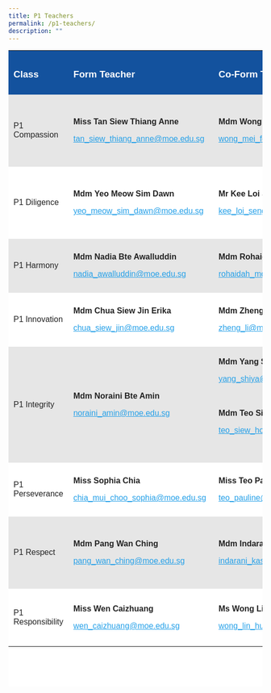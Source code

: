 ```yaml
---
title: P1 Teachers
permalink: /p1-teachers/
description: ""
---
```

<table class=" alignleft" style="box-sizing: inherit; border-collapse: collapse; border-spacing: 0px; max-width: 100%; margin-right: 10px; color: rgb(34, 34, 34); font-family: &quot;Source Sans Pro&quot;, sans-serif; font-size: 16px; font-style: normal; font-variant-ligatures: normal; font-variant-caps: normal; font-weight: 400; letter-spacing: normal; orphans: 2; text-align: start; text-transform: none; white-space: normal; widows: 2; word-spacing: 0px; -webkit-text-stroke-width: 0px; background-color: rgb(255, 255, 255); text-decoration-thickness: initial; text-decoration-style: initial; text-decoration-color: initial; height: 1261px; width: 792.225px;"><tbody style="box-sizing: inherit;"><tr style="box-sizing: inherit; background: rgb(19, 82, 158);"><td style="box-sizing: inherit; padding: 5px 10px; width: 265.025px;"><h3 style="box-sizing: inherit; font-family: &quot;Source Sans Pro&quot;, sans-serif; text-transform: none;"><span style="box-sizing: inherit; color: rgb(255, 255, 255);"><strong style="box-sizing: inherit; font-weight: bold;">Class</strong></span></h3></td><td style="box-sizing: inherit; padding: 5px 10px; width: 272px;"><h3 style="box-sizing: inherit; font-family: &quot;Source Sans Pro&quot;, sans-serif; text-transform: none;"><span style="box-sizing: inherit; color: rgb(255, 255, 255);"><strong style="box-sizing: inherit; font-weight: bold;">Form Teacher</strong></span></h3></td><td style="box-sizing: inherit; padding: 5px 10px; width: 255.2px; height: 87px;"><h3 style="box-sizing: inherit; font-family: &quot;Source Sans Pro&quot;, sans-serif; text-transform: none;"><span style="box-sizing: inherit; color: rgb(255, 255, 255);"><strong style="box-sizing: inherit; font-weight: bold;">Co-Form Teacher</strong></span></h3></td></tr><tr style="box-sizing: inherit; background: rgb(230, 230, 230); height: 143px;"><td style="box-sizing: inherit; padding: 5px 10px; width: 265.025px; height: 143px;">P1 Compassion</td><td style="box-sizing: inherit; padding: 5px 10px; width: 272px; height: 143px;"><p style="box-sizing: inherit; font-size: 1em;"><strong style="box-sizing: inherit; font-weight: bold;">Miss Tan Siew Thiang Anne</strong></p><p style="box-sizing: inherit; font-size: 1em;"><a href="mailto:tan_siew_thiang_anne@moe.edu.sg" target="_blank" rel="noopener noreferrer" style="box-sizing: inherit; background-color: transparent; transition: all 0.25s ease-in-out 0s; text-decoration: underline; color: rgb(37, 160, 232);"><span dir="ltr" data-tooltip="Send email" aria-label="Send email" style="box-sizing: inherit;">tan_siew_thiang_anne@moe.edu.sg</span></a></p></td><td style="box-sizing: inherit; padding: 5px 10px; width: 255.2px; height: 143px;"><p style="box-sizing: inherit; font-size: 1em;"><strong style="box-sizing: inherit; font-weight: bold;">Mdm Wong Mei Fong Shelley</strong></p><p style="box-sizing: inherit; font-size: 1em;"><a href="mailto:wong_mei_fong_a@moe.edu.sg" target="_blank" rel="noopener noreferrer" style="box-sizing: inherit; background-color: transparent; transition: all 0.25s ease-in-out 0s; text-decoration: underline; color: rgb(37, 160, 232);">wong_mei_fong_a@moe.edu.sg</a></p></td></tr><tr style="box-sizing: inherit; background: rgb(255, 255, 255); height: 143px;"><td style="box-sizing: inherit; padding: 5px 10px; width: 265.025px; height: 143px;">P1 Diligence</td><td style="box-sizing: inherit; padding: 5px 10px; width: 272px; height: 143px;"><p style="box-sizing: inherit; font-size: 1em;"><strong style="box-sizing: inherit; font-weight: bold;">Mdm&nbsp;Yeo Meow Sim Dawn</strong></p><p style="box-sizing: inherit; font-size: 1em;"><a href="mailto:yeo_meow_sim_dawn@moe.edu.sg" style="box-sizing: inherit; background-color: transparent; transition: all 0.25s ease-in-out 0s; text-decoration: underline; color: rgb(37, 160, 232);">yeo_meow_sim_dawn@moe.edu.sg</a></p></td><td style="box-sizing: inherit; padding: 5px 10px; width: 255.2px; height: 143px;"><p style="box-sizing: inherit; font-size: 1em;"><strong style="box-sizing: inherit; font-weight: bold;">Mr Kee Loi Seng</strong></p><p style="box-sizing: inherit; font-size: 1em;"><a href="mailto:kee_loi_seng@moe.edu.sg" style="box-sizing: inherit; background-color: transparent; transition: all 0.25s ease-in-out 0s; text-decoration: underline; color: rgb(37, 160, 232);">kee_loi_seng@moe.edu.sg</a></p></td></tr><tr style="box-sizing: inherit; background: rgb(230, 230, 230); height: 107px;"><td style="box-sizing: inherit; padding: 5px 10px; width: 265.025px; height: 107px;">P1 Harmony&nbsp;</td><td style="box-sizing: inherit; padding: 5px 10px; width: 272px; height: 107px;"><p style="box-sizing: inherit; font-size: 1em;"><strong style="box-sizing: inherit; font-weight: bold;">Mdm Nadia Bte Awalluddin</strong></p><p style="box-sizing: inherit; font-size: 1em;"><a href="mailto:nadia_awalluddin@moe.edu.sg" style="box-sizing: inherit; background-color: transparent; transition: all 0.25s ease-in-out 0s; text-decoration: underline; color: rgb(37, 160, 232);">nadia_awalluddin@moe.edu.sg</a></p></td><td style="box-sizing: inherit; padding: 5px 10px; width: 255.2px; height: 107px;"><p style="box-sizing: inherit; font-size: 1em;"><strong style="box-sizing: inherit; font-weight: bold;">Mdm Rohaidah Bte Mohd Taib&nbsp;</strong></p><p style="box-sizing: inherit; font-size: 1em;"><a href="mailto:rohaidah_mohd_taib@moe.edu.sg" target="_blank" rel="noopener noreferrer" style="box-sizing: inherit; background-color: transparent; transition: all 0.25s ease-in-out 0s; text-decoration: underline; color: rgb(37, 160, 232);">rohaidah_mohd_taib@moe.edu.sg</a></p></td></tr><tr style="box-sizing: inherit; background: rgb(255, 255, 255); height: 107px;"><td style="box-sizing: inherit; padding: 5px 10px; width: 265.025px; height: 107px;">P1 Innovation</td><td style="box-sizing: inherit; padding: 5px 10px; width: 272px; height: 107px;"><p style="box-sizing: inherit; font-size: 1em;"><strong style="box-sizing: inherit; font-weight: bold;">Mdm Chua Siew Jin Erika</strong></p><p style="box-sizing: inherit; font-size: 1em;"><a href="mailto:chua_siew_jin@moe.edu.sg" style="box-sizing: inherit; background-color: transparent; transition: all 0.25s ease-in-out 0s; text-decoration: underline; color: rgb(37, 160, 232);">chua_siew_jin@moe.edu.sg</a></p></td><td style="box-sizing: inherit; padding: 5px 10px; width: 255.2px; height: 107px;"><p style="box-sizing: inherit; font-size: 1em;"><strong style="box-sizing: inherit; font-weight: bold;">Mdm Zheng Li</strong></p><p style="box-sizing: inherit; font-size: 1em;"><a href="mailto:zheng_li@moe.edu.sg" style="box-sizing: inherit; background-color: transparent; transition: all 0.25s ease-in-out 0s; text-decoration: underline; color: rgb(37, 160, 232);">zheng_li@moe.edu.sg</a></p></td></tr><tr style="box-sizing: inherit; background: rgb(230, 230, 230); height: 107px;"><td style="box-sizing: inherit; padding: 5px 10px; width: 265.025px; height: 107px;">P1 Integrity</td><td style="box-sizing: inherit; padding: 5px 10px; width: 272px; height: 107px;"><p style="box-sizing: inherit; font-size: 1em;"><strong style="box-sizing: inherit; font-weight: bold;">Mdm Noraini Bte Amin</strong></p><p style="box-sizing: inherit; font-size: 1em;"><a href="mailto:noraini_amin@moe.edu.sg" style="box-sizing: inherit; background-color: transparent; transition: all 0.25s ease-in-out 0s; text-decoration: underline; color: rgb(37, 160, 232);">noraini_amin@moe.edu.sg</a>&nbsp;</p></td><td style="box-sizing: inherit; padding: 5px 10px; width: 255.2px; height: 107px;"><p style="box-sizing: inherit; font-size: 1em;"><strong style="box-sizing: inherit; font-weight: bold;">Mdm Yang Shiya</strong></p><p style="box-sizing: inherit; font-size: 1em;"><a href="mailto:yang_shiya@moe.edu.sg" style="box-sizing: inherit; background-color: transparent; transition: all 0.25s ease-in-out 0s; text-decoration: underline; color: rgb(37, 160, 232);">yang_shiya@moe.edu.sg</a>&nbsp;</p><p style="box-sizing: inherit; font-size: 1em;">&nbsp;</p><p style="box-sizing: inherit; font-size: 1em;"><strong style="box-sizing: inherit; font-weight: bold;">Mdm Teo Siew Hong&nbsp;</strong></p><p style="box-sizing: inherit; font-size: 1em;"><a href="https://endeavourpri.moe.edu.sg/p2-teachers/teo_siew_hong@moe.edu.sg" style="box-sizing: inherit; background-color: transparent; transition: all 0.25s ease-in-out 0s; text-decoration: underline; color: rgb(37, 160, 232);">teo_siew_hong@moe.edu.sg</a></p><p style="box-sizing: inherit; font-size: 1em;">&nbsp;</p></td></tr><tr style="box-sizing: inherit; background: rgb(255, 255, 255); height: 107px;"><td style="box-sizing: inherit; padding: 5px 10px; width: 265.025px; height: 107px;">P1 Perseverance</td><td style="box-sizing: inherit; padding: 5px 10px; width: 272px; height: 107px;"><p style="box-sizing: inherit; font-size: 1em;"><strong style="box-sizing: inherit; font-weight: bold;">Miss Sophia Chia</strong></p><p style="box-sizing: inherit; font-size: 1em;"><a href="mailto:chia_mui_choo_sophia@moe.edu.sg" style="box-sizing: inherit; background-color: transparent; transition: all 0.25s ease-in-out 0s; text-decoration: underline; color: rgb(37, 160, 232);">chia_mui_choo_sophia@moe.edu.sg</a>&nbsp;</p></td><td style="box-sizing: inherit; padding: 5px 10px; width: 255.2px; height: 107px;"><p style="box-sizing: inherit; font-size: 1em;"><strong style="box-sizing: inherit; font-weight: bold;">Miss&nbsp;Teo Pauline</strong></p><p style="box-sizing: inherit; font-size: 1em;"><a href="mailto:teo_pauline@moe.edu.sg" style="box-sizing: inherit; background-color: transparent; transition: all 0.25s ease-in-out 0s; text-decoration: underline; color: rgb(37, 160, 232);">teo_pauline@moe.edu.sg</a>&nbsp;</p></td></tr><tr style="box-sizing: inherit; background: rgb(230, 230, 230); height: 143px;"><td style="box-sizing: inherit; padding: 5px 10px; width: 265.025px; height: 143px;">P1 Respect</td><td style="box-sizing: inherit; padding: 5px 10px; width: 272px; height: 143px;"><p class="p1" style="box-sizing: inherit; font-size: 1em;"><strong style="box-sizing: inherit; font-weight: bold;">Mdm Pang Wan Ching</strong></p><p style="box-sizing: inherit; font-size: 1em;"><a href="mailto:pang_wan_ching@moe.edu.sg" style="box-sizing: inherit; background-color: transparent; transition: all 0.25s ease-in-out 0s; text-decoration: underline; color: rgb(37, 160, 232);">pang_wan_ching@moe.edu.sg</a></p></td><td style="box-sizing: inherit; padding: 5px 10px; width: 255.2px; height: 143px;"><p class="p1" style="box-sizing: inherit; font-size: 1em;"><strong style="box-sizing: inherit; font-weight: bold;">Mdm Indarani Kasinathan</strong></p><p style="box-sizing: inherit; font-size: 1em;"><a href="mailto:indarani_kasinathan@moe.edu.sg" style="box-sizing: inherit; background-color: transparent; transition: all 0.25s ease-in-out 0s; text-decoration: underline; color: rgb(37, 160, 232);">indarani_kasinathan@moe.edu.sg</a></p></td></tr><tr style="box-sizing: inherit; background: rgb(255, 255, 255); height: 115px;"><td style="box-sizing: inherit; padding: 5px 10px; width: 265.025px; height: 115px;">P1 Responsibility</td><td style="box-sizing: inherit; padding: 5px 10px; width: 272px; height: 115px;"><p style="box-sizing: inherit; font-size: 1em;"><strong style="box-sizing: inherit; font-weight: bold;">Miss Wen Caizhuang</strong></p><p style="box-sizing: inherit; font-size: 1em;"><a href="mailto:wen_caizhuang@moe.edu.sg" style="box-sizing: inherit; background-color: transparent; transition: all 0.25s ease-in-out 0s; text-decoration: underline; color: rgb(37, 160, 232);">wen_caizhuang@moe.edu.sg</a></p></td><td style="box-sizing: inherit; padding: 5px 10px; width: 255.2px; height: 115px;"><p style="box-sizing: inherit; font-size: 1em;"><strong style="box-sizing: inherit; font-weight: bold;">Ms Wong Lin Hui</strong></p><p style="box-sizing: inherit; font-size: 1em;"><a href="mailto:wong_lin_hui@moe.edu.sg" style="box-sizing: inherit; background-color: transparent; transition: all 0.25s ease-in-out 0s; text-decoration: underline; color: rgb(37, 160, 232);">wong_lin_hui@moe.edu.sg</a></p></td></tr></tbody></table>